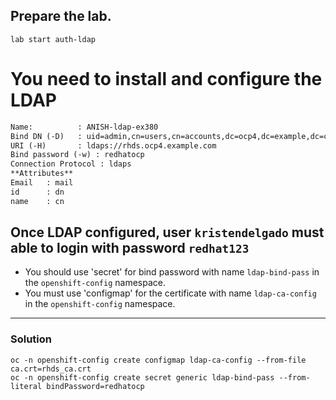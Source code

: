 ## Prepare the lab.
```
lab start auth-ldap
```

# You need to install and configure the LDAP 
```html
Name:          : ANISH-ldap-ex380
Bind DN (-D)   : uid=admin,cn=users,cn=accounts,dc=ocp4,dc=example,dc=com
URI (-H)       : ldaps://rhds.ocp4.example.com
Bind password (-w) : redhatocp
Connection Protocol : ldaps
**Attributes**
Email   : mail
id      : dn
name    : cn
```
## Once LDAP configured, user `kristendelgado` must able to login with password `redhat123`
- You should use 'secret' for bind password with name `ldap-bind-pass` in the `openshift-config` namespace.
- You must use 'configmap' for the certificate with name `ldap-ca-config` in the `openshift-config` namespace.
---


### Solution 

```
oc -n openshift-config create configmap ldap-ca-config --from-file ca.crt=rhds_ca.crt 
oc -n openshift-config create secret generic ldap-bind-pass --from-literal bindPassword=redhatocp 
```
